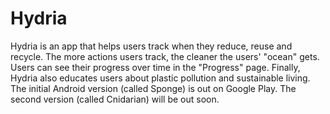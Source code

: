 # Hydria

Hydria is an app that helps users track when they reduce, reuse and recycle. The more actions users track, the cleaner the users' "ocean" gets. 
Users can see their progress over time in the "Progress" page. 
Finally, Hydria also educates users about plastic pollution and sustainable living. 
The initial Android version (called Sponge) is out on Google Play. 
The second version (called Cnidarian) will be out soon.  
